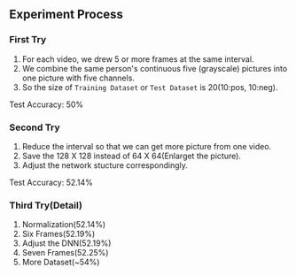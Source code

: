 ## Experiment Process

### First Try

1. For each video, we drew 5 or more frames at the same interval. 
2. We combine the same person's continuous five (grayscale) pictures into one picture with five channels.
3. So the size of `Training Dataset` or `Test Dataset` is 20(10:pos, 10:neg).

Test Accuracy: 50%

### Second Try

1. Reduce the interval so that we can get more picture from one video.
2. Save the 128 X 128 instead of 64 X 64(Enlarget the picture).
3. Adjust the network stucture correspondingly.

Test Accuracy: 52.14%


### Third Try(Detail)

1. Normalization(52.14%)
2. Six Frames(52.19%)
3. Adjust the DNN(52.19%)
4. Seven Frames(52.25%)
5. More Dataset(~54%)
   
